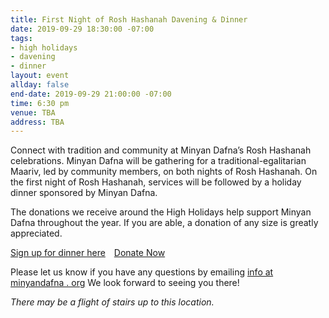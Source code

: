 ```yaml
---
title: First Night of Rosh Hashanah Davening & Dinner
date: 2019-09-29 18:30:00 -07:00
tags:
- high holidays
- davening
- dinner
layout: event
allday: false
end-date: 2019-09-29 21:00:00 -07:00
time: 6:30 pm
venue: TBA
address: TBA
---
```


Connect with tradition and community at Minyan Dafna’s Rosh Hashanah celebrations.
Minyan Dafna will be gathering for a traditional-egalitarian Maariv, led by community members, on both nights of Rosh Hashanah. 
On the first night of Rosh Hashanah, services will be followed by a holiday dinner sponsored by Minyan Dafna. 

The donations we receive around the High Holidays help support Minyan Dafna throughout the year. If you are able, a donation of any size is greatly appreciated.

<a href="https://docs.google.com/spreadsheets/d/1e128EYAHMxZScmsluosUokUnc9XRaWq6Mn9kSKFg5lY/edit?usp=sharing" style="margin-right: 10px" class="btn btn-primary">Sign up for dinner here</a> <a href="https://donorbox.org/minyan-dafna" target="_blank" class="btn btn-secondary">Donate Now</a>

Please let us know if you have any questions by emailing [info at minyandafna . org](mailto:info@minyandafna.org)
We look forward to seeing you there!

_There may be a flight of stairs up to this location._
